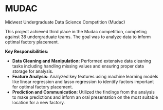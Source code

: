 # MUDAC
Midwest Undergraduate Data Science Competition (Mudac)

This project achieved third place in the Mudac competition, competing against 38 undergraduate teams. The goal was to analyze data to inform optimal factory placement.

**Key Responsibilities:**

* **Data Cleaning and Manipulation:** Performed extensive data cleaning tasks including handling missing values and ensuring proper data storage for analysis.
* **Feature Analysis:** Analyzed key features using machine learning models like linear regression and lasso regression to identify factors important for optimal factory placement.
* **Prediction and Communication:** Utilized the findings from the analysis to make predictions and inform an oral presentation on the most suitable location for a new factory.


